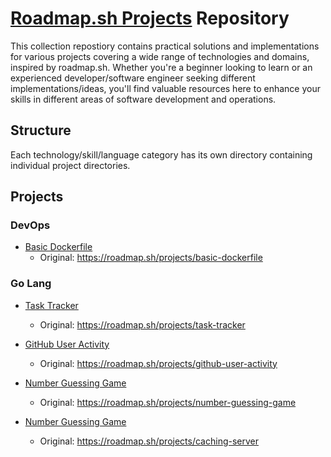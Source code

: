 # [Roadmap.sh Projects](https://roadmap.sh/projects) Repository

This collection repostiory contains practical solutions and implementations for various projects covering a wide range of technologies and domains, inspired by roadmap.sh. Whether you're a beginner looking to learn or an experienced developer/software engineer seeking different implementations/ideas, you'll find valuable resources here to enhance your skills in different areas of software development and operations.

## Structure

Each technology/skill/language category has its own directory containing individual project directories.

## Projects

### DevOps

- [Basic Dockerfile](https://github.com/Younesi/roadmap-projects/tree/main/devops/1-basic-docker-file)
  - Original: https://roadmap.sh/projects/basic-dockerfile

### Go Lang

- [Task Tracker](https://github.com/Younesi/roadmap-projects/tree/main/go/1-task-tracker)
  - Original: https://roadmap.sh/projects/task-tracker

- [GitHub User Activity](https://github.com/Younesi/roadmap-projects/tree/main/go/2-github-user-activity)
  - Original: https://roadmap.sh/projects/github-user-activity

- [Number Guessing Game](https://github.com/Younesi/roadmap-projects/tree/main/go/3-number-guessing-game)
  - Original: https://roadmap.sh/projects/number-guessing-game

- [Number Guessing Game](https://github.com/Younesi/roadmap-projects/tree/main/go/4-caching-server)
  - Original: https://roadmap.sh/projects/caching-server
